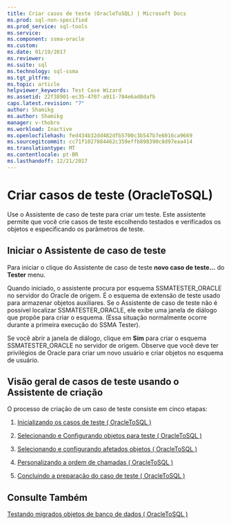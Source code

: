 ```yaml
---
title: Criar casos de teste (OracleToSQL) | Microsoft Docs
ms.prod: sql-non-specified
ms.prod_service: sql-tools
ms.service: 
ms.component: ssma-oracle
ms.custom: 
ms.date: 01/19/2017
ms.reviewer: 
ms.suite: sql
ms.technology: sql-ssma
ms.tgt_pltfrm: 
ms.topic: article
helpviewer_keywords: Test Case Wizard
ms.assetid: 22f38901-ec35-4707-a911-784e6ad8dafb
caps.latest.revision: "7"
author: Shamikg
ms.author: Shamikg
manager: v-thobro
ms.workload: Inactive
ms.openlocfilehash: fed434b32dd482dfb5700c3b547b7e6016ca9669
ms.sourcegitcommit: cc71f1027884462c359effb898390c8d97eaa414
ms.translationtype: MT
ms.contentlocale: pt-BR
ms.lasthandoff: 12/21/2017
---
```

# <a name="creating-test-cases-oracletosql"></a>Criar casos de teste (OracleToSQL)
Use o Assistente de caso de teste para criar um teste. Este assistente permite que você crie casos de teste escolhendo testados e verificados os objetos e especificando os parâmetros de teste.  
  
## <a name="starting-the-test-case-wizard"></a>Iniciar o Assistente de caso de teste  
Para iniciar o clique do Assistente de caso de teste **novo caso de teste...** do **Tester** menu.  
  
Quando iniciado, o assistente procura por esquema SSMATESTER_ORACLE no servidor do Oracle de origem. É o esquema de extensão de teste usado para armazenar objetos auxiliares. Se o Assistente de caso de teste não é possível localizar SSMATESTER_ORACLE, ele exibe uma janela de diálogo que propõe para criar o esquema. (Essa situação normalmente ocorre durante a primeira execução do SSMA Tester).  
  
Se você abrir a janela de diálogo, clique em **Sim** para criar o esquema SSMATESTER_ORACLE no servidor de origem. Observe que você deve ter privilégios de Oracle para criar um novo usuário e criar objetos no esquema de usuário.  
  
## <a name="overview-of-creating-test-cases-using-the-wizard"></a>Visão geral de casos de teste usando o Assistente de criação  
O processo de criação de um caso de teste consiste em cinco etapas:  
  
1.  [Inicializando os casos de teste &#40; OracleToSQL &#41;](../../ssma/oracle/initializing-test-cases-oracletosql.md)  
  
2.  [Selecionando e Configurando objetos para teste &#40; OracleToSQL &#41;](../../ssma/oracle/selecting-and-configuring-objects-to-test-oracletosql.md)  
  
3.  [Selecionando e configurando afetados objetos &#40; OracleToSQL &#41;](../../ssma/oracle/selecting-and-configuring-affected-objects-oracletosql.md)  
  
4.  [Personalizando a ordem de chamadas &#40; OracleToSQL &#41;](../../ssma/oracle/customizing-calls-order-oracletosql.md)  
  
5.  [Concluindo a preparação do caso de teste &#40; OracleToSQL &#41;](../../ssma/oracle/finishing-test-case-preparation-oracletosql.md)  
  
## <a name="see-also"></a>Consulte Também  
[Testando migrados objetos de banco de dados &#40; OracleToSQL &#41;](../../ssma/oracle/testing-migrated-database-objects-oracletosql.md)  
  
